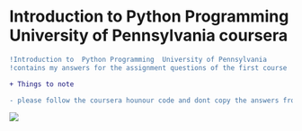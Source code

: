 # Introduction to Python Programming University of Pennsylvania coursera


```diff
!Introduction to  Python Programming  University of Pennsylvania 
!contains my answers for the assignment questions of the first course 
```


```diff
+ Things to note
```


 ```diff
- please follow the coursera hounour code and dont copy the answers from here

```
[![](https://img.shields.io/badge/github-blue?style=for-the-badge)](https://github.com/REM-moe)
